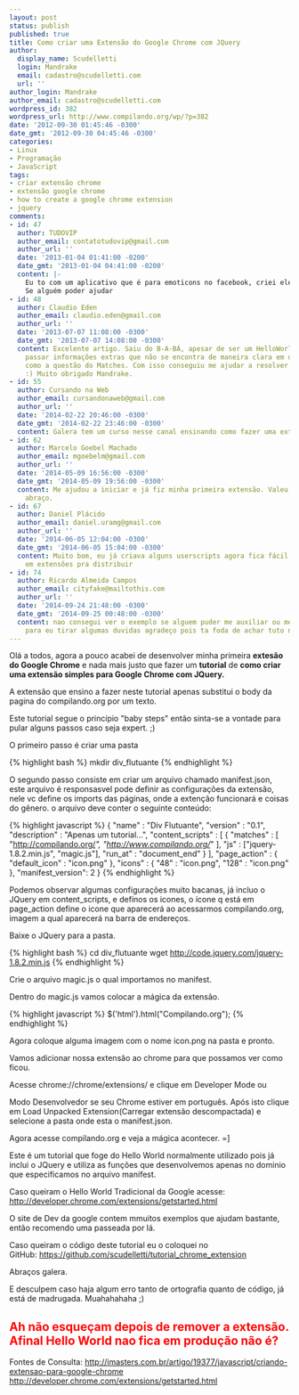 ```yaml
---
layout: post
status: publish
published: true
title: Como criar uma Extensão do Google Chrome com JQuery
author:
  display_name: Scudelletti
  login: Mandrake
  email: cadastro@scudelletti.com
  url: ''
author_login: Mandrake
author_email: cadastro@scudelletti.com
wordpress_id: 382
wordpress_url: http://www.compilando.org/wp/?p=382
date: '2012-09-30 01:45:46 -0300'
date_gmt: '2012-09-30 04:45:46 -0300'
categories:
- Linux
- Programação
- JavaScript
tags:
- criar extensão chrome
- extensão google chrome
- how to create a google chrome extension
- jquery
comments:
- id: 47
  author: TUDOVIP
  author_email: contatotudovip@gmail.com
  author_url: ''
  date: '2013-01-04 01:41:00 -0200'
  date_gmt: '2013-01-04 04:41:00 -0200'
  content: |-
    Eu to com um aplicativo que é para emoticons no facebook, criei ele, mas quando vou colocar na Web Store não consigo, o arquivo é .js
    Se alguém poder ajudar
- id: 48
  author: Claudio Eden
  author_email: claudio.eden@gmail.com
  author_url: ''
  date: '2013-07-07 11:08:00 -0300'
  date_gmt: '2013-07-07 14:08:00 -0300'
  content: Excelente artigo. Saiu do B-A-BÁ, apesar de ser um HelloWorld, você conseguiu
    passar informações extras que não se encontra de maneira clara em outros tutoriais,
    como a questão do Matches. Com isso conseguiu me ajudar a resolver uma "pendengazinha"
    :) Muito obrigado Mandrake.
- id: 55
  author: Cursando na Web
  author_email: cursandonaweb@gmail.com
  author_url: ''
  date: '2014-02-22 20:46:00 -0300'
  date_gmt: '2014-02-22 23:46:00 -0300'
  content: Galera tem um curso nesse canal ensinando como fazer uma extensão. http://www.youtube.com/channel/UCTy-DOwZ8_W-19vfoj8b_MA
- id: 62
  author: Marcelo Goebel Machado
  author_email: mgoebelm@gmail.com
  author_url: ''
  date: '2014-05-09 16:56:00 -0300'
  date_gmt: '2014-05-09 19:56:00 -0300'
  content: Me ajudou a iniciar e já fiz minha primeira extensão. Valeu, um grande
    abraço.
- id: 67
  author: Daniel Plácido
  author_email: daniel.uramg@gmail.com
  author_url: ''
  date: '2014-06-05 12:04:00 -0300'
  date_gmt: '2014-06-05 15:04:00 -0300'
  content: Muito bom, eu já criava alguns userscripts agora fica fácil transforma-los
    em extensões pra distribuir
- id: 74
  author: Ricardo Almeida Campos
  author_email: cityfake@mailtothis.com
  author_url: ''
  date: '2014-09-24 21:48:00 -0300'
  date_gmt: '2014-09-25 00:48:00 -0300'
  content: nao consegui ver o exemplo se alguem puder me auxiliar ou me add no skype
    para eu tirar algumas duvidas agradeço pois ta foda de achar tuto na net em PT
---
```

Olá a todos, agora a pouco acabei de desenvolver minha primeira **extesão do Google Chrome** e nada mais justo que fazer um **tutorial** de **como criar uma extensão simples para Google Chrome com JQuery.**

A extensão que ensino a fazer neste tutorial apenas substitui o body da pagina do compilando.org por um texto.

Este tutorial segue o princípio "baby steps" então sinta-se a vontade para pular alguns passos caso seja expert. ;)

O primeiro passo é criar uma pasta

{% highlight bash %}
mkdir div_flutuante
{% endhighlight %}

O segundo passo consiste em criar um arquivo chamado manifest.json, este arquivo é responsasvel pode definir as configurações da extensão, nele vc define os imports das páginas, onde a extenção funcionará e coisas do gênero.
o arquivo deve conter o seguinte conteúdo:

{% highlight javascript %}
{
  "name" : "Div Flutuante",
  "version" : "0.1",
  "description" : "Apenas um tutorial...",
  "content_scripts" : [
    {
      "matches" : [
        "http://compilando.org/*",
        "http://www.compilando.org/*"
      ],
      "js" : ["jquery-1.8.2.min.js", "magic.js"],
      "run_at" : "document_end"
    }
  ],
  "page_action" : {
    "default_icon" : "icon.png"
  },
  "icons" : {
    "48" : "icon.png",
    "128" : "icon.png"
  },
  "manifest_version": 2
}
{% endhighlight %}

Podemos observar algumas configurações muito bacanas, já incluo o JQuery em content_scripts, e definos os icones, o ícone q está em page_action define o icone que aparecerá ao acessarmos compilando.org, imagem a qual aparecerá na barra de endereços.

Baixe o JQuery para a pasta.

{% highlight bash %}
cd div_flutuante
wget http://code.jquery.com/jquery-1.8.2.min.js
{% endhighlight %}

Crie o arquivo magic.js o qual importamos no manifest.

Dentro do magic.js vamos colocar a mágica da extensão.

{% highlight javascript %}
$('html').html("Compilando.org");
{% endhighlight %}

Agora coloque alguma imagem com o nome icon.png na pasta e pronto.

Vamos adicionar nossa extensão ao chrome para que possamos ver como ficou.

Acesse chrome://chrome/extensions/ e clique em Developer Mode ou 

Modo Desenvolvedor se seu Chrome estiver em português. Após isto clique em Load Unpacked Extension(Carregar extensão descompactada) e selecione a pasta onde esta o manifest.json.

Agora acesse compilando.org e veja a mágica acontecer. =]

Este é um tutorial que foge do Hello World normalmente utilizado pois já inclui o JQuery e utiliza as funções que desenvolvemos apenas no dominio que especificamos no arquivo manifest.

Caso queiram o Hello World Tradicional da Google acesse: <a href="http://developer.chrome.com/extensions/getstarted.html">http://developer.chrome.com/extensions/getstarted.html</a>

O site de Dev da google contem mmuitos exemplos que ajudam bastante, então recomendo uma passeada por lá.

Caso queiram o código deste tutorial eu o coloquei no GitHub: <a href="https://github.com/scudelletti/tutorial_chrome_extension">https://github.com/scudelletti/tutorial_chrome_extension</a>

Abraços galera.

E desculpem caso haja algum erro tanto de ortografia quanto de código, já está de madrugada. Muahahahaha ;)
<h2><span style="color: #ff0000;">Ah não esqueçam depois de remover a extensão. Afinal Hello World nao fica em produção não é?</span></h2>
Fontes de Consulta:
<a href="http://imasters.com.br/artigo/19377/javascript/criando-extensao-para-google-chrome"> http://imasters.com.br/artigo/19377/javascript/criando-extensao-para-google-chrome</a>
<a href="http://developer.chrome.com/extensions/getstarted.html"> http://developer.chrome.com/extensions/getstarted.html</a>

